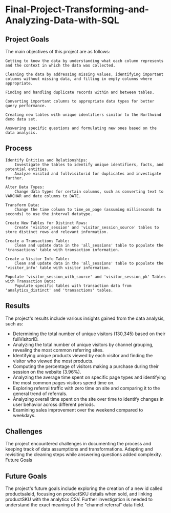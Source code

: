 # Final-Project-Transforming-and-Analyzing-Data-with-SQL


## Project Goals

The main objectives of this project are as follows:

    Getting to know the data by understanding what each column represents and the context in which the data was collected.

    Cleaning the data by addressing missing values, identifying important columns without missing data, and filling in empty columns where appropriate.

    Finding and handling duplicate records within and between tables.

    Converting important columns to appropriate data types for better query performance.

    Creating new tables with unique identifiers similar to the Northwind demo data set.

    Answering specific questions and formulating new ones based on the data analysis.

## Process

    Identify Entities and Relationships:
        Investigate the tables to identify unique identifiers, facts, and potential entities.
        Analyze visitid and fullvisitorid for duplicates and investigate further.

    Alter Data Types:
        Change data types for certain columns, such as converting text to VARCHAR and date columns to DATE.

    Transform Data:
        Change the time column to time_on_page (assuming milliseconds to seconds) to use the interval datatype.

    Create New Tables for Distinct Rows:
        Create 'visitor_session' and 'visitor_session_source' tables to store distinct rows and relevant information.

    Create a Transactions Table:
        Clean and update data in the 'all_sessions' table to populate the 'transactions' table with transaction information.

    Create a Visitor Info Table:
        Clean and update data in the 'all_sessions' table to populate the 'visitor_info' table with visitor information.

    Populate 'visitor_session_with_source' and 'visitor_session_pk' Tables with Transaction Data:
        Populate specific tables with transaction data from 'analytics_distinct' and 'transactions' tables.

## Results

The project's results include various insights gained from the data analysis, such as:

- Determining the total number of unique visitors (130,345) based on their fullVisitorID.
- Analyzing the total number of unique visitors by channel grouping, revealing the most common referring sites.
- Identifying unique products viewed by each visitor and finding the visitor who viewed the most products.
- Computing the percentage of visitors making a purchase during their session on the website (3.96%).
- Analyzing the average time spent on specific page types and identifying the most common pages visitors spend time on.
- Exploring referral traffic with zero time on site and comparing it to the general trend of referrals.
- Analyzing overall time spent on the site over time to identify changes in user behavior across different periods.
- Examining sales improvement over the weekend compared to weekdays.

## Challenges

The project encountered challenges in documenting the process and keeping track of data assumptions and transformations. Adapting and revisiting the cleaning steps while answering questions added complexity.
Future Goals

## Future Goals
The project's future goals include exploring the creation of a new id called productsaleid, focusing on productSKU details when sold, and linking productSKU with the analytics CSV. Further investigation is needed to understand the exact meaning of the "channel referral" data field.


